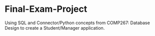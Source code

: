 # Final-Exam-Project
Using SQL and Connector/Python concepts from COMP267: Database Design to create a Student/Manager application.
